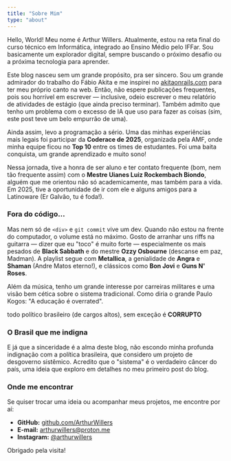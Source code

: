 ```yaml
---
title: "Sobre Mim"
type: "about"
---
```


Hello, World! Meu nome é Arthur Willers. Atualmente, estou na reta final do curso técnico em Informática, integrado ao Ensino Médio pelo IFFar. Sou basicamente um explorador digital, sempre buscando o próximo desafio ou a próxima tecnologia para aprender.

Este blog nasceu sem um grande propósito, pra ser sincero. Sou um grande admirador do trabalho do Fábio Akita e me inspirei no [akitaonrails.com](https://akitaonrails.com) para ter meu próprio canto na web. Então, não espere publicações frequentes, pois sou horrível em escrever — inclusive, odeio escrever o meu relatório de atividades de estágio (que ainda preciso terminar). Também admito que tenho um problema com o excesso de IA que uso para fazer as coisas (sim, este post teve um belo empurrão de uma).

Ainda assim, levo a programação a sério. Uma das minhas experiências mais legais foi participar da **Coderace de 2025**, organizada pela AMF, onde minha equipe ficou no **Top 10** entre os times de estudantes. Foi uma baita conquista, um grande aprendizado e muito sono!

Nessa jornada, tive a honra de ser aluno e ter contato frequente (bom, nem tão frequente assim) com o **Mestre Uianes Luiz Rockembach Biondo**, alguém que me orientou não só academicamente, mas também para a vida. Em 2025, tive a oportunidade de ir com ele e alguns amigos para a Latinoware (Er Galvão, tu é foda!).

### Fora do código...

Mas nem só de `<div>` e `git commit` vive um dev. Quando não estou na frente do computador, o volume está no máximo. Gosto de arranhar uns riffs na guitarra — dizer que eu "toco" é muito forte — especialmente os mais pesados de **Black Sabbath** e do mestre **Ozzy Osbourne** (descanse em paz, Madman). A playlist segue com **Metallica**, a genialidade de **Angra** e **Shaman** (Andre Matos eterno!), e clássicos como **Bon Jovi** e **Guns N' Roses**.

Além da música, tenho um grande interesse por carreiras militares e uma visão bem cética sobre o sistema tradicional. Como diria o grande Paulo Kogos: "A educação é overrated".

todo político brasileiro (de cargos altos), sem exceção é **CORRUPTO**

### O Brasil que me indigna


E já que a sinceridade é a alma deste blog, não escondo minha profunda indignação com a política brasileira, que considero um projeto de desgoverno sistêmico. Acredito que o "sistema" é o verdadeiro câncer do país, uma ideia que exploro em detalhes no meu primeiro post do blog.

### Onde me encontrar

Se quiser trocar uma ideia ou acompanhar meus projetos, me encontre por aí:

* **GitHub:** [github.com/ArthurWillers](https://github.com/ArthurWillers)
* **E-mail:** [arthurwillers@proton.me](mailto:arthurwillers@proton.me)
* **Instagram:** [@arthurwillers](https://www.instagram.com/arthurwillers)

Obrigado pela visita!